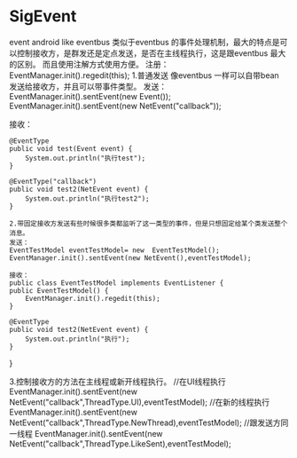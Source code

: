 SigEvent
========

event android like eventbus
类似于eventbus 的事件处理机制，最大的特点是可以控制接收方，是群发还是定点发送，是否在主线程执行，这是跟eventbus 最大的区别。
而且使用注解方式使用方便。
注册：
EventManager.init().regedit(this);
1.普通发送 像eventbus 一样可以自带bean 发送给接收方，并且可以带事件类型。
发送：
		EventManager.init().sentEvent(new Event());
		EventManager.init().sentEvent(new NetEvent("callback"));
		
接收：

	@EventType
	public void test(Event event) {
		System.out.println("执行test");
	}

	@EventType("callback")
	public void test2(NetEvent event) {
		System.out.println("执行test2");
	}
	
	2.带固定接收方发送有些时候很多类都监听了这一类型的事件，但是只想固定给某个类发送整个消息。
	发送：
	EventTestModel eventTestModel= new  EventTestModel();
	EventManager.init().sentEvent(new NetEvent(),eventTestModel);
	
	接收：
	public class EventTestModel implements EventListener {
	public EventTestModel() {
		EventManager.init().regedit(this);
	}

	@EventType
	public void test2(NetEvent event) {
		System.out.println("执行");
	}
}

3.控制接收方的方法在主线程或新开线程执行。
//在UI线程执行
EventManager.init().sentEvent(new NetEvent("callback",ThreadType.UI),eventTestModel);
//在新的线程执行
EventManager.init().sentEvent(new NetEvent("callback",ThreadType.NewThread),eventTestModel);
//跟发送方同一线程
EventManager.init().sentEvent(new NetEvent("callback",ThreadType.LikeSent),eventTestModel);
	
	

